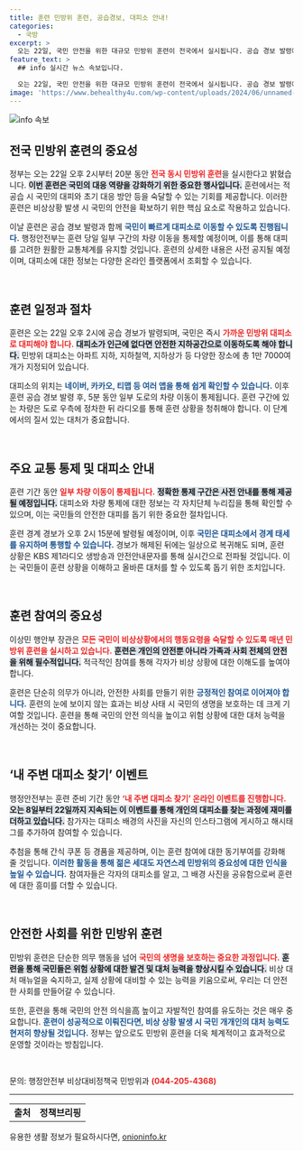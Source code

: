 ```yaml
---
title: 훈련 민방위 훈련, 공습경보, 대피소 안내!
categories:
  - 국방
excerpt: >
  오는 22일, 국민 안전을 위한 대규모 민방위 훈련이 전국에서 실시됩니다. 공습 경보 발령에 따라 대피소로 신속히 이동해야 하며, 다양한 안전정보와 위치는 앱을 통해 확인 가능합니다. 가족과 이웃의 안전을 위해 긴급 상황 행동요령을 미리 숙지하세요!
feature_text: >
  ## info 실시간 뉴스 속보입니다.

  오는 22일, 국민 안전을 위한 대규모 민방위 훈련이 전국에서 실시됩니다. 공습 경보 발령에 따라 대피소로 신속히 이동해야 하며, 다양한 안전정보와 위치는 앱을 통해 확인 가능합니다. 가족과 이웃의 안전을 위해 긴급 상황 행동요령을 미리 숙지하세요!
image: 'https://www.behealthy4u.com/wp-content/uploads/2024/06/unnamed-file.png'
---
```


<p><img src="https://www.behealthy4u.com/wp-content/uploads/2024/06/unnamed-file.png" alt="info 속보" /></p>

<h2 data-ke-size="size26">전국 민방위 훈련의 중요성</h2>

<p data-ke-size="size16">정부는 오는 22일 오후 2시부터 20분 동안 <b><span style="color: #ee2323;">전국 동시 민방위 훈련</span></b>을 실시한다고 밝혔습니다. <b><span style="background-color: #21538527;">이번 훈련은 국민의 대응 역량을 강화하기 위한 중요한 행사입니다.</span></b> 훈련에서는 적 공습 시 국민의 대피와 초기 대응 방안 등을 숙달할 수 있는 기회를 제공합니다. 이러한 훈련은 비상상황 발생 시 국민의 안전을 확보하기 위한 핵심 요소로 작용하고 있습니다.</p>

<p data-ke-size="size16">이날 훈련은 공습 경보 발령과 함께 <b><span style="color: #1a5490;">국민이 빠르게 대피소로 이동할 수 있도록 진행됩니다.</span></b> 행정안전부는 훈련 당일 일부 구간의 차량 이동을 통제할 예정이며, 이를 통해 대피를 고려한 원활한 교통체계를 유지할 것입니다. 훈련의 상세한 내용은 사전 공지될 예정이며, 대피소에 대한 정보는 다양한 온라인 플랫폼에서 조회할 수 있습니다.</p>

<p data-ke-size="size16">&nbsp;</p>

<h2 data-ke-size="size26">훈련 일정과 절차</h2>

<p data-ke-size="size16">훈련은 오는 22일 오후 2시에 공습 경보가 발령되며, 국민은 즉시 <b><span style="color: #ee2323;">가까운 민방위 대피소로 대피해야 합니다.</span></b> <b><span style="background-color: #21538527;">대피소가 인근에 없다면 안전한 지하공간으로 이동하도록 해야 합니다.</span></b> 민방위 대피소는 아파트 지하, 지하철역, 지하상가 등 다양한 장소에 총 1만 7000여 개가 지정되어 있습니다.</p>

<p data-ke-size="size16">대피소의 위치는 <b><span style="color: #1a5490;">네이버, 카카오, 티맵 등 여러 앱을 통해 쉽게 확인할 수 있습니다.</span></b> 이후 훈련 공습 경보 발령 후, 5분 동안 일부 도로의 차량 이동이 통제됩니다. 훈련 구간에 있는 차량은 도로 우측에 정차한 뒤 라디오를 통해 훈련 상황을 청취해야 합니다. 이 단계에서의 질서 있는 대처가 중요합니다.</p>

<p data-ke-size="size16">&nbsp;</p>

<h2 data-ke-size="size26">주요 교통 통제 및 대피소 안내</h2>

<p data-ke-size="size16">훈련 기간 동안 <b><span style="color: #ee2323;">일부 차량 이동이 통제됩니다.</span></b> <b><span style="background-color: #21538527;">정확한 통제 구간은 사전 안내를 통해 제공될 예정입니다.</span></b> 대피소와 차량 통제에 대한 정보는 각 자치단체 누리집을 통해 확인할 수 있으며, 이는 국민들의 안전한 대피를 돕기 위한 중요한 절차입니다.</p>

<p data-ke-size="size16">훈련 경계 경보가 오후 2시 15분에 발령될 예정이며, 이후 <b><span style="color: #1a5490;">국민은 대피소에서 경계 태세를 유지하며 통행할 수 있습니다.</span></b> 경보가 해제된 뒤에는 일상으로 복귀해도 되며, 훈련 상황은 KBS 제1라디오 생방송과 안전안내문자를 통해 실시간으로 전파될 것입니다. 이는 국민들이 훈련 상황을 이해하고 올바른 대처를 할 수 있도록 돕기 위한 조치입니다.</p>

<p data-ke-size="size16">&nbsp;</p>

<h2 data-ke-size="size26">훈련 참여의 중요성</h2>

<p data-ke-size="size16">이상민 행안부 장관은 <b><span style="color: #ee2323;">모든 국민이 비상상황에서의 행동요령을 숙달할 수 있도록 매년 민방위 훈련을 실시하고 있습니다.</span></b> <b><span style="background-color: #21538527;">훈련은 개인의 안전뿐 아니라 가족과 사회 전체의 안전을 위해 필수적입니다.</span></b> 적극적인 참여를 통해 각자가 비상 상황에 대한 이해도를 높여야 합니다.</p>

<p data-ke-size="size16">훈련은 단순히 의무가 아니라, 안전한 사회를 만들기 위한 <b><span style="color: #1a5490;">긍정적인 참여로 이어져야 합니다.</span></b> 훈련의 눈에 보이지 않는 효과는 비상 사태 시 국민의 생명을 보호하는 데 크게 기여할 것입니다. 훈련을 통해 국민의 안전 의식을 높이고 위험 상황에 대한 대처 능력을 개선하는 것이 중요합니다.</p>

<p data-ke-size="size16">&nbsp;</p>

<h2 data-ke-size="size26">‘내 주변 대피소 찾기’ 이벤트</h2>

<p data-ke-size="size16">행정안전부는 훈련 준비 기간 동안 <b><span style="color: #ee2323;">‘내 주변 대피소 찾기’ 온라인 이벤트를 진행합니다.</span></b> <b><span style="background-color: #21538527;">오는 8일부터 22일까지 지속되는 이 이벤트를 통해 개인의 대피소를 찾는 과정에 재미를 더하고 있습니다.</span></b> 참가자는 대피소 배경의 사진을 자신의 인스타그램에 게시하고 해시태그를 추가하여 참여할 수 있습니다.</p>

<p data-ke-size="size16">추첨을 통해 간식 쿠폰 등 경품을 제공하며, 이는 훈련 참여에 대한 동기부여를 강화해 줄 것입니다. <b><span style="color: #1a5490;">이러한 활동을 통해 젊은 세대도 자연스레 민방위의 중요성에 대한 인식을 높일 수 있습니다.</span></b> 참여자들은 각자의 대피소를 알고, 그 배경 사진을 공유함으로써 훈련에 대한 흥미를 더할 수 있습니다.</p>

<p data-ke-size="size16">&nbsp;</p>

<h2 data-ke-size="size26">안전한 사회를 위한 민방위 훈련</h2>

<p data-ke-size="size16">민방위 훈련은 단순한 의무 행동을 넘어 <b><span style="color: #ee2323;">국민의 생명을 보호하는 중요한 과정입니다.</span></b> <b><span style="background-color: #21538527;">훈련을 통해 국민들은 위험 상황에 대한 발견 및 대처 능력을 향상시킬 수 있습니다.</span></b> 비상 대처 매뉴얼을 숙지하고, 실제 상황에 대비할 수 있는 능력을 키움으로써, 우리는 더 안전한 사회를 만들어갈 수 있습니다.</p>

<p data-ke-size="size16">또한, 훈련을 통해 국민의 안전 의식을高 높이고 자발적인 참여를 유도하는 것은 매우 중요합니다. <b><span style="color: #1a5490;">훈련이 성공적으로 이뤄진다면, 비상 상황 발생 시 국민 개개인의 대처 능력도 현저히 향상될 것입니다.</span></b> 정부는 앞으로도 민방위 훈련을 더욱 체계적이고 효과적으로 운영할 것이라는 방침입니다.</p>

<p data-ke-size="size16">&nbsp;</p>

<p data-ke-size="size16">문의: 행정안전부 비상대비정책국 민방위과 <b><span style="color: #ee2323;">(044-205-4368)</span></b></p>

<p><hr/>
<p data-ke-size="size16"></p><table style="width: 100%; border-collapse: collapse;">
<tbody>
<tr>
<td style="text-align: center; height: 17px;"><b>출처</b></td>
<td style="text-align: center; height: 17px;"><b>정책브리핑</b></td>
</tr>
</tbody>
</table></p>
유용한 생활 정보가 필요하시다면, <a href="https://onioninfo.kr" rel="dofollow">onioninfo.kr</a>


